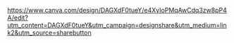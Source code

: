 https://www.canva.com/design/DAGXdF0tueY/e4XyIoPMqAwCdq3zw8pP4A/edit?utm_content=DAGXdF0tueY&utm_campaign=designshare&utm_medium=link2&utm_source=sharebutton
